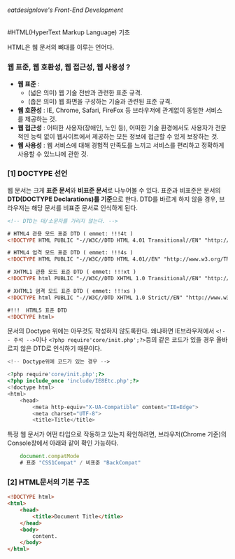 ###### eatdesignlove's Front-End Development

#HTML(HyperText Markup Language) 기초

HTML은 웹 문서의 뼈대를 이루는 언어다. 


### 웹 표준, 웹 호환성, 웹 접근성, 웹 사용성 ?
- **웹 표준** : 
  - (넓은 의미) 웹 기술 전반과 관련한 표준 규격.
  - (좁은 의미) 웹 화면을 구성하는 기술과 관련된 표준 규격.
- **웹 호환성** : IE, Chrome, Safari, FireFox 등 브라우저에 관계없이 동일한 서비스를 제공하는 것.
- **웹 접근성** :  어떠한 사용자(장애인, 노인 등), 어떠한 기술 환경에서도 사용자가 전문적인 능력 없이 웹사이트에서 제공하는 모든 정보에 접근할 수 있게 보장하는 것.
- **웹 사용성** : 웹 서비스에 대해 경험적 만족도를 느끼고 서비스를 편리하고 정확하게 사용할 수 있느냐에 관한 것.


### [1] DOCTYPE 선언

웹 문서는 크게 **표준 문서**와 **비표준 문서**로 나누어볼 수 있다. 표준과 비표준은 문서의 **DTD(DOCTYPE Declarations)를 기준**으로 한다. DTD를 바르게 하지 않을 경우, 브라우저는 해당 문서를 비표준 문서로 인식하게 된다. 


```html
<!-- DTD는 대/소문자를 가리지 않는다. -->

# HTML4 관용 모드 표준 DTD ( emmet: !!!4t )
<!DOCTYPE HTML PUBLIC "-//W3C//DTD HTML 4.01 Transitional//EN" "http://www.w3.org/TR/html4/loose.dtd"> 

# HTML4 엄격 모드 표준 DTD ( emmet: !!!4s )
<!DOCTYPE HTML PUBLIC "-//W3C//DTD HTML 4.01//EN" "http://www.w3.org/TR/html4/strict.dtd"> 

# XHTML1 관용 모드 표준 DTD ( emmet: !!!xt )
<!DOCTYPE html PUBLIC "-//W3C//DTD XHTML 1.0 Transitional//EN" "http://www.w3.org/TR/xhtml1/DTD/xhtml1-transitional.dtd"> 

# XHTML1 엄격 모드 표준 DTD ( emmet: !!!xs )
<!DOCTYPE html PUBLIC "-//W3C//DTD XHTML 1.0 Strict//EN" "http://www.w3.org/TR/xhtml1/DTD/xhtml1-strict.dtd">

#!!!  HTML5 표준 DTD
<!DOCTYPE html>
```


문서의 Doctype 위에는 아무것도 작성하지 않도록한다. 왜냐하면 IE브라우저에서 `<!-- 주석 -->`이나 `<?php require'core/init.php';?>`등의 같은 코드가 있을 경우 올바르지 않은 DTD로 인식하기 때문이다.


```php
<!-- Doctype위에 코드가 있는 경우 -->

<?php require'core/init.php';?>
<?php include_once 'include/IE8Etc.php';?>
<!doctype html>
<html>
	<head>
		<meta http-equiv="X-UA-Compatible" content="IE=Edge">
		<meta charset="UTF-8">
		<title>Title</title>
```


특정 웹 문서가 어떤 타입으로 작동하고 있는지 확인하려면, 브라우저(Chrome 기준)의 Console창에서 아래와 같이 확인 가능하다.


```javascript
	document.compatMode 
	# 표준 "CSS1Compat" / 비표준 "BackCompat"
```

### [2] HTML문서의 기본 구조

```html
<!DOCTYPE html>
<html>
	<head>	
		<title>Document Title</title>
	</head>
	<body>
		content.
	</body>
</html>
```